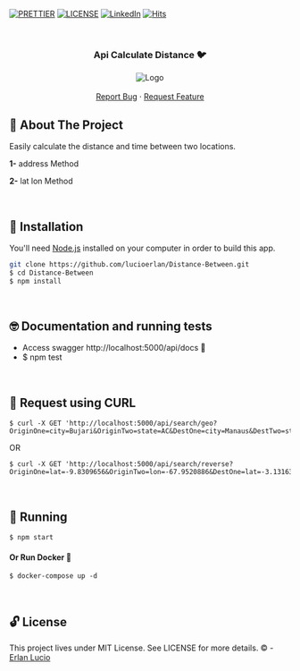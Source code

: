 <!-- PROJECT SHIELDS -->

[![PRETTIER](https://img.shields.io/badge/code_style-prettier-ff69b4.svg?style=flat-square)](https://gitter.im/jlongster/prettie)
[![LICENSE](https://img.shields.io/github/license/arshadkazmi42/awesome-github-init.svg)](https://github.com/arshadkazmi42/awesome-github-init/LICENSE)
[![LinkedIn][linkedin-shield]](https://www.linkedin.com/in/erlanlucio/)
[![Hits](https://hits.seeyoufarm.com/api/count/incr/badge.svg?url=https://github.com/lucioerlan/Distance-Between&count_bg=%23E71A18&title_bg=%23555555&icon=dependabot.svg&icon_color=%23E7E7E7&title=views&edge_flat=false)](https://hits.seeyoufarm.com)


<!-- PROJECT -->
<br />
<p align="center">
  <h3 align="center"> 

   Api Calculate Distance  🐦 

  </h3> 
  <p align="center">
    <img src="https://user-images.githubusercontent.com/67064886/116720887-1286db00-a9b3-11eb-8339-23f2d80f5ae1.png" alt="Logo" >
    <br />
    <br />
    <a href="https://github.com/lucioerlan/Distance-Between/issues">Report Bug</a>
    ·
    <a href="https://github.com/lucioerlan/Distance-Between/issues">Request Feature</a>
  </p>
</p>


<!-- ABOUT THE PROJECT -->
## 🤔 About The Project

Easily calculate the distance and time between two locations.

**1-** address Method

**2-** lat lon Method


<br>


<!-- INSTALLATION -->

## 🔨 Installation

You'll need [Node.js](https://nodejs.org) installed on your computer in order to build this app.

```bash
git clone https://github.com/lucioerlan/Distance-Between.git
$ cd Distance-Between
$ npm install
```

<br>


<!-- RUNNING TESTS -->

## 🤓 Documentation and running tests

* Access swagger http://localhost:5000/api/docs 🥇
* $ npm test

<br>

## 🎋 Request using CURL

```
$ curl -X GET 'http://localhost:5000/api/search/geo?OriginOne=city=Bujari&OriginTwo=state=AC&DestOne=city=Manaus&DestTwo=state=AM&method=search'
```
OR
```
$ curl -X GET 'http://localhost:5000/api/search/reverse?OriginOne=lat=-9.8309656&OriginTwo=lon=-67.9520886&DestOne=lat=-3.1316333&DestTwo=lon=-59.9825041&method=reverse'
```


<br>


<!-- RUNNING -->

## 🚀 Running

```
$ npm start 
```

#### Or Run Docker 🐳

```
$ docker-compose up -d
```

<br>


<!-- LICENSE -->

## 🔓 License

This project lives under MIT License. See LICENSE for more details. © - [Erlan Lucio](https://www.linkedin.com/in/erlanlucio/)


<!-- MARKDOWN LINKS & IMAGES -->
<!-- https://www.markdownguide.org/basic-syntax/#reference-style-links -->
[contributors-shield]: https://img.shields.io/github/contributors/othneildrew/Best-README-Template.svg?style=flat-square
[contributors-url]: https://github.com/othneildrew/Best-README-Template/graphs/contributors
[forks-shield]: https://img.shields.io/github/forks/othneildrew/Best-README-Template.svg?style=flat-square
[forks-url]: https://github.com/othneildrew/Best-README-Template/network/members
[stars-shield]: https://img.shields.io/github/stars/othneildrew/Best-README-Template.svg?style=flat-square
[stars-url]: https://github.com/othneildrew/Best-README-Template/stargazers
[issues-shield]: https://img.shields.io/github/issues/othneildrew/Best-README-Template.svg?style=flat-square
[issues-url]: https://github.com/othneildrew/Best-README-Template/issues
[license-shield]: https://img.shields.io/github/license/othneildrew/Best-README-Template.svg?style=flat-square
[license-url]: https://github.com/othneildrew/Best-README-Template/blob/master/LICENSE.txt
[linkedin-shield]: https://img.shields.io/badge/-LinkedIn-black.svg?style=flat-square&logo=linkedin&colorB=555
[linkedin-url]: https://linkedin.com/in/othneildrew
[product-screenshot]: images/screenshot.png

